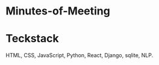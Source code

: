 # Minutes-of-Meeting


# Teckstack 

 HTML, CSS, JavaScript, Python, React, Django, sqlite, NLP.
 
 
